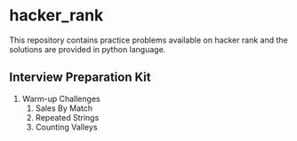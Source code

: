 # hacker_rank
This repository contains practice problems available on hacker rank and the solutions are provided in python language.
## Interview Preparation Kit
 1. Warm-up Challenges
    1. Sales By Match
    2. Repeated Strings
    3. Counting Valleys
